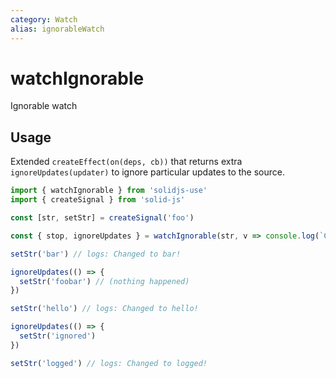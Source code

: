 ```yaml
---
category: Watch
alias: ignorableWatch
---
```


# watchIgnorable

Ignorable watch

## Usage

Extended `createEffect(on(deps, cb))` that returns extra `ignoreUpdates(updater)` to ignore particular updates to the source.

```ts
import { watchIgnorable } from 'solidjs-use'
import { createSignal } from 'solid-js'

const [str, setStr] = createSignal('foo')

const { stop, ignoreUpdates } = watchIgnorable(str, v => console.log(`Changed to ${v}!`))

setStr('bar') // logs: Changed to bar!

ignoreUpdates(() => {
  setStr('foobar') // (nothing happened)
})

setStr('hello') // logs: Changed to hello!

ignoreUpdates(() => {
  setStr('ignored')
})

setStr('logged') // logs: Changed to logged!
```
